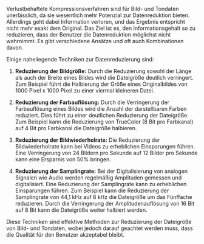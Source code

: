 Verlustbehaftete Kompressionsverfahren sind für Bild- und Tondaten unerlässlich, da sie wesentlich mehr Potenzial zur Datenreduktion bieten. Allerdings geht dabei Information verloren, und das Ergebnis entspricht nicht mehr exakt dem Original. Das Ziel ist es, den Informationsgehalt so zu reduzieren, dass der Benutzer die Datenreduktion möglichst nicht wahrnimmt. Es gibt verschiedene Ansätze und oft auch Kombinationen davon.

Einige naheliegende Techniken zur Datenreduzierung sind:

1. **Reduzierung der Bildgröße:** Durch die Reduzierung sowohl der Länge als auch der Breite eines Bildes wird die Dateigröße deutlich verringert. Zum Beispiel führt die Halbierung der Größe eines Originalbildes von 1000 Pixel x 1000 Pixel zu einer viermal kleineren Datei.

2. **Reduzierung der Farbauflösung:** Durch die Verringerung der Farbauflösung eines Bildes wird die Anzahl der darstellbaren Farben reduziert. Dies führt zu einer deutlichen Reduzierung der Dateigröße. Zum Beispiel kann die Reduzierung von TrueColor (8 Bit pro Farbkanal) auf 4 Bit pro Farbkanal die Dateigröße halbieren.

3. **Reduzierung der Bildwiederholrate:** Die Reduzierung der Bildwiederholrate kann bei Videos zu erheblichen Einsparungen führen. Eine Verringerung von 24 Bildern pro Sekunde auf 12 Bilder pro Sekunde kann eine Ersparnis von 50% bringen.

4. **Reduzierung der Samplingrate:** Bei der Digitalisierung von analogen Signalen wie Audio werden regelmäßig Amplituden gemessen und digitalisiert. Eine Reduzierung der Samplingrate kann zu erheblichen Einsparungen führen. Zum Beispiel kann die Reduzierung der Samplingrate von 44,1 kHz auf 8 kHz die Dateigröße um das Fünffache reduzieren. Durch die Verringerung der Amplitudenauflösung von 16 Bit auf 8 Bit kann die Dateigröße weiter halbiert werden.

Diese Techniken sind effektive Methoden zur Reduzierung der Dateigröße von Bild- und Tondaten, wobei jedoch darauf geachtet werden muss, dass die Qualität für den Benutzer akzeptabel bleibt.